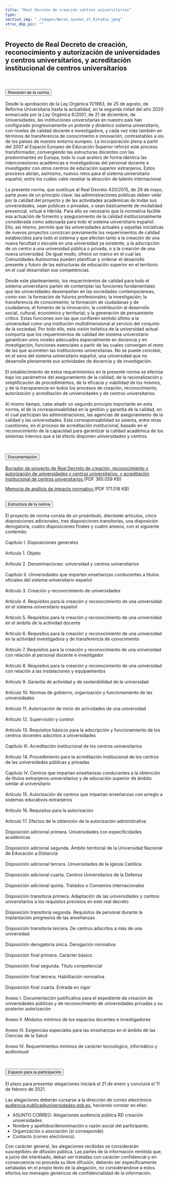 ```yaml
---
title: "Real Decreto de creación centros universitarios"
type: 
section_img: "./images/Becas_ayudas_al_Estudio.jpeg"
struc_dep_pic: ""
---
```

## Proyecto de Real Decreto de creación, reconocimiento y autorización de universidades y centros universitarios, y acreditación institucional de centros universitarios<br><br>
<section>
    <article>
        <div class="container container_xl_accoordion p-0">
            <div class="row mt-4">
                <div class="col-lg-12 content_collapse mb-120">
                                <div class="accordion" id="accordionPanelsStayOpenExample">
                                    <div class="accordion-item">
                                        <h2 class="accordion-header" id="panelsStayOpen-headingOne">
                                            <button class="accordion-button collapsed" type="button" data-bs-toggle="collapse" data-bs-target="#panelsStayOpen-collapseOne" aria-expanded="false" aria-controls="panelsStayOpen-collapseOne">
                                               Resumen de la norma
                                            </button>
                                        </h2>
                                        <div id="panelsStayOpen-collapseOne" class="accordion-collapse collapse " aria-labelledby="panelsStayOpen-headingOne">
                                            <div class="accordion-body">
                                                <article id="section_link">
                                                    <div class="container-fluid">
                                                        <div class="row">
                                                            <div class="col-12">
                                                                Desde la aprobación de la Ley Orgánica 11/1983, de 25 de agosto, de Reforma Universitaria hasta la actualidad, en la segunda mitad del año 2020 enmarcada por la Ley Orgánica 6/2001, de 21 de diciembre, de Universidades, las instituciones universitarias en nuestro país han configurado progresivamente un potente y dinámico sistema universitario, con niveles de calidad docente e investigadora, y cada vez más también en términos de transferencia de conocimiento e innovación, contrastables a los de los países de nuestro entorno europeo. La incorporación plena a partir del 2007 al Espacio Europeo de Educación Superior reforzó este proceso transformador, convergiendo las estructuras docentes con las predominantes en Europa, todo lo cual aceleró de forma idéntica las interconexiones académicas e investigadoras del personal docente e investigador con otros centros de educación superior extranjeros. Estos procesos abrían, asimismo, nuevos retos para el sistema universitario español, entre los cuáles cabe reseñar la atracción de talento internacional. <br><br>
								La presente norma, que sustituye al Real Decreto 420/2015, de 29 de mayo, parte pues de un principio clave: las administraciones públicas deben velar por la calidad del proyecto y de las actividades académicas de todas sus universidades, sean públicas o privadas, o sean básicamente de modalidad presencial, virtual e híbrida. Para ello es necesario que la normativa facilite esa actuación de fomento y aseguramiento de la calidad institucionalmente considerada como adecuada para todo el sistema universitario español. Ello, así mismo, permite que las universidades actuales y aquellas iniciativas de nuevos proyectos conozcan previamente los requerimientos de calidad establecidos para todo el sistema y que afectan tanto a la creación de una nueva facultad o escuela en una universidad ya existente, a la adscripción de un centro a una universidad pública o privada, o a la creación de una nueva universidad. De igual modo, ofrece un marco en el cual las Comunidades Autónomas pueden planificar y ordenar el desarrollo presente y futuro de las estructuras de educación superior en el territorio en el cual desarrollan sus competencias. <br><br>
								Desde este planteamiento, los requerimientos de calidad para todo el sistema universitario parten de contemplar las funciones fundamentales que las universidades desempeñan en las sociedades contemporáneas, como son: la formación de futuros profesionales; la investigación; la transferencia de conocimiento; la formación de ciudadanas y de ciudadanos; el fomento de la innovación; la contribución al desarrollo social, cultural, económico y territorial; y la generación de pensamiento crítico. Estas funciones son las que confieren sentido último a la universidad como una institución multidimensional al servicio del conjunto de la sociedad. Por todo ello, esta visión holística de la universidad actual comporta que los requerimientos de calidad del sistema universitario garanticen unos niveles adecuados especialmente en docencia y en investigación, funciones esenciales a partir de las cuales convergen el resto de las que acometen las instituciones universitarias. No se puede concebir, en el seno del sistema universitario español, una universidad que no desarrolle plenamente sus actividades de docencia y de investigación. <br><br>
								El establecimiento de estos requerimientos en la presente norma se efectúa bajo los parámetros del aseguramiento de la calidad, de la racionalización y simplificación de procedimientos, de la eficacia y viabilidad de los mismos, y de la transparencia en todos los procesos de creación, reconocimiento, autorización y acreditación de universidades y de centros universitarios. <br><br>
								Al mismo tiempo, cabe añadir un segundo principio importante en esta norma, el de la corresponsabilidad en la gestión y garantía de la calidad, en el cual participan las administraciones, las agencias de aseguramiento de la calidad y las universidades. Esta corresponsabilidad se asienta, entre otras cuestiones, en el proceso de acreditación institucional, basado en el reconocimiento de la capacidad para garantizar la calidad académica de los sistemas internos que a tal efecto disponen universidades y centros. <br><br>
                                                            </div>
                                                        </div>
                                                    </div>
                                                </article>
                                            </div>
                                        </div>
                                    </div>
                                    <div class="accordion-item">
                                        <h2 class="accordion-header" id="panelsStayOpen-headingTwo">
                                            <button class="accordion-button collapsed" type="button" data-bs-toggle="collapse" data-bs-target="#panelsStayOpen-collapseTwo" aria-expanded="false">
                                                Documentación
                                            </button>
                                        </h2>
                                        <div id="panelsStayOpen-collapseTwo" class="accordion-collapse collapse" aria-labelledby="panelsStayOpen-headingTwo">
                                            <div class="accordion-body">
                                                <article id="section_link">
                                                    <div class="container-fluid">
                                                        <div class="row">
                                                            <div class="col-12">
								<div class="col-lg-12 cards_download_cnt">  
			<div class="row"> 
				<div class="download_card"> 
					<a class="card" href="{{<siteurl>}}/documentos/pdf/tu_administracion/20210120_Borrador_RD_creacion_rec_universidades_Texto_final_audiencia.pdf" target="_blank"> 
					<div class="card-header"> 
						   <i class="fal fa-download"></i> 
					</div> </a> 
					<div class="card-body"> 
						<p class="text_file"><a class="card" href="{{<siteurl>}}/documentos/pdf/20210120_Borrador_RD_creacion_rec_universidades_Texto_final_audiencia.pdf" target="_blank">  
						<span class="tit">Borrador de proyecto de Real Decreto de creación, reconocimiento y autorización de universidades y centros universitarios, y acreditación institucional de centros universitarios </span></a> <i class="fal fa-file-pdf pdf_icon"></i>(PDF 385.059 KB) 
					</div>
				</div> 	
				<div class="download_card"> 
					<a class="card" href="{{<siteurl>}}/documentos/pdf/tu_administracion/20210120_MAIN_RDcreacion_universidades-texto_audiencia.pdf" target="_blank"> 
					<div class="card-header"> 
						   <i class="fal fa-download"></i> 
					</div> </a> 
					<div class="card-body"> 
						<p class="text_file"><a class="card" href="{{<siteurl>}}/documentos/pdf/tu_administracion/20210120_MAIN_RDcreacion_universidades-texto_audiencia.pdf" target="_blank">  
						<span class="tit">Memoria de análisis de impacto normativo </span></a> <i class="fal fa-file-pdf pdf_icon"></i>(PDF 171.016 KB)
					</div>
				</div>
			</div> 
		</div> 
                                                            </div>
                                                        </div>
                                                    </div>
                                                </article>
                                            </div>
                                        </div>
				</div>
				<div class="accordion-item">
                                        <h2 class="accordion-header" id="panelsStayOpen-headingTree">
                                            <button class="accordion-button collapsed" type="button" data-bs-toggle="collapse" data-bs-target="#panelsStayOpen-collapseTree" aria-expanded="false">
                                                 Estructura de la norma
                                            </button>
                                        </h2>
                                        <div id="panelsStayOpen-collapseTree" class="accordion-collapse collapse" aria-labelledby="panelsStayOpen-headingTree">
                                            <div class="accordion-body">
                                                <article id="section_link">
                                                    <div class="container-fluid">
                                                        <div class="row">
                                                            <div class="col-12">
								El proyecto de norma consta de un preámbulo, diecisiete artículos, cinco disposiciones adicionales, tres disposiciones transitorias, una disposición derogatoria, cuatro disposiciones finales y cuatro anexos, con el siguiente contenido: <br><br>
								Capítulo I. Disposiciones generales<br><br>
								Artículo 1. Objeto<br><br>
								Artículo 2. Denominaciones: universidad y centros universitarios<br><br>
								Capítulo II. Universidades que imparten enseñanzas conducentes a títulos oficiales del sistema universitario español<br><br>
								Artículo 3. Creación y reconocimiento de universidades<br><br>
								Artículo 4. Requisitos para la creación y reconocimiento de una universidad en el sistema universitario español<br><br>
								Artículo 5. Requisitos para la creación y reconocimiento de una universidad en el ámbito de la actividad docente<br><br>
								Artículo 6. Requisitos para la creación y reconocimiento de una universidad en la actividad investigadora y de transferencia de conocimiento<br><br>
								Artículo 7. Requisitos para la creación y reconocimiento de una universidad con relación al personal docente e investigador<br><br>
								Artículo 8. Requisitos para la creación y reconocimiento de una universidad con relación a las instalaciones y equipamientos<br><br>
								Artículo 9. Garantía de actividad y de sostenibilidad de la universidad<br><br>
								Artículo 10. Normas de gobierno, organización y funcionamiento de las universidades<br><br>
								Artículo 11. Autorización de inicio de actividades de una universidad<br><br>
								Artículo 12. Supervisión y control<br><br>
								Artículo 13. Requisitos básicos para la adscripción y funcionamiento de los centros docentes adscritos a universidades<br><br>
								Capítulo III. Acreditación institucional de los centros universitarios<br><br>
								Artículo 14. Procedimiento para la acreditación institucional de los centros de las universidades públicas y privadas<br><br>
								Capítulo IV. Centros que impartan enseñanzas conducentes a la obtención de títulos extranjeros universitarios y de educación superior de ámbito similar al universitario <br><br>    
								Artículo 15. Autorización de centros que impartan enseñanzas con arreglo a sistemas educativos extranjeros<br><br>
								Artículo 16. Requisitos para la autorización<br><br>
								Artículo 17. Efectos de la obtención de la autorización administrativa<br><br>
								Disposición adicional primera. Universidades con especificidades académicas <br><br>
								Disposición adicional segunda. Ámbito territorial de la Universidad Nacional de Educación a Distancia <br><br>
								Disposición adicional tercera. Universidades de la Iglesia Católica <br><br>
								Disposición adicional cuarta. Centros Universitarios de la Defensa <br><br>
								Disposición adicional quinta. Tratados o Convenios internacionales <br><br>
								Disposición transitoria primera. Adaptación de las universidades y centros universitarios a los requisitos previstos en este real decreto <br><br>
								Disposición transitoria segunda. Requisitos de personal durante la implantación progresiva de las enseñanzas <br><br>
								Disposición transitoria tercera. De centros adscritos a más de una universidad<br><br>
								Disposición derogatoria única. Derogación normativa<br><br>
								Disposición final primera. Carácter básico<br><br>
								Disposición final segunda. Título competencial<br><br>
								Disposición final tercera. Habilitación normativa <br><br>
								Disposición final cuarta. Entrada en vigor <br><br>   
								Anexo I. Documentación justificativa para el expediente de creación de universidades públicas y de reconocimiento de universidades privadas y su posterior autorización<br><br>
								Anexo II. Módulos mínimos de los espacios docentes e investigadores<br><br>
								Anexo III. Exigencias especiales para las enseñanzas en el ámbito de las Ciencias de la Salud <br><br>
								Anexo IV. Requerimientos mínimos de carácter tecnológico, informático y audiovisual <br><br>
								</div>
                                                        </div>
                                                    </div>
                                                </article>
                                            </div>
                                        </div>
                                    </div>
                                    <div class="accordion-item">
                                        <h2 class="accordion-header" id="panelsStayOpen-headingFour">
                                            <button class="accordion-button collapsed" type="button" data-bs-toggle="collapse" data-bs-target="#panelsStayOpen-collapseFour" aria-expanded="false">
                                                 Espacio para la participación
                                            </button>
                                        </h2>
                                        <div id="panelsStayOpen-collapseFour" class="accordion-collapse collapse" aria-labelledby="panelsStayOpen-headingFour">
                                            <div class="accordion-body">
                                                <article id="section_link">
                                                    <div class="container-fluid">
                                                        <div class="row">
                                                            <div class="col-12">
								El plazo para presentar alegaciones iniciará el 21 de enero y concluirá el 11 de febrero de 2021.<br><br>
								Las alegaciones deberán cursarse a la dirección de correo electrónico <a href="mailto:audiencia.publica@universidades.gob.es">audiencia.publica@universidades.gob.es</a>, haciendo constar en ellas:
								<ul>
									<li>ASUNTO CORREO: Alegaciones audiencia pública RD creación universidades.</li>
									<li>Nombre y apellidos/denominación o razón social del participante. </li>
									<li>Organización o asociación (si corresponde). </li>
									<li>Contacto (correo electrónico). </li>
								</ul>
								Con carácter general, las alegaciones recibidas se considerarán susceptibles de difusión pública. Las partes de la información remitida que, a juicio del interésado, deban ser tratadas con carácter confidencial y en consecuencia no proceda su libre difusión, deberán ser específicamente señaladas en el propio texto de la alegación, no considerándose a estos efectos los mensajes genéricos de confidencialidad de la información.  <br><br>
								</div>
                                            </div>
                                        </div>
                                    </article>
                                </div>
                            </div>
                        </div>         
                    </div>
                </div>
            </div>
        </div>
    </article>
</section>